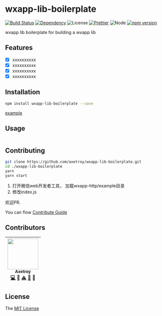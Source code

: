 # wxapp-lib-boilerplate
[![Build Status](https://travis-ci.org/axetroy/wxapp-lib-boilerplate.svg?branch=master)](https://travis-ci.org/axetroy/wxapp-lib-boilerplate)
[![Dependency](https://david-dm.org/axetroy/wxapp-lib-boilerplate.svg)](https://david-dm.org/axetroy/wxapp-lib-boilerplate)
![License](https://img.shields.io/badge/license-MIT-green.svg)
[![Prettier](https://img.shields.io/badge/Code%20Style-Prettier-green.svg)](https://github.com/prettier/prettier)
![Node](https://img.shields.io/badge/node-%3E=6.0-blue.svg?style=flat-square)
[![npm version](https://badge.fury.io/js/wxapp-lib-boilerplate.svg)](https://badge.fury.io/js/wxapp-lib-boilerplate)

wxapp lib boilerplate for building a wxapp lib

## Features

- [x] xxxxxxxxxx
- [x] xxxxxxxxxx
- [x] xxxxxxxxxx
- [x] xxxxxxxxxx

## Installation
```bash
npm install wxapp-lib-boilerplate --save
```

[example](https://github.com/axetroy/wxapp-lib-boilerplate/tree/master/example)

## Usage

```javascript

```

## Contributing

```bash
git clone https://github.com/axetroy/wxapp-lib-boilerplate.git
cd ./wxapp-lib-boilerplate
yarn
yarn start
```

1. 打开微信web开发者工具， 加载wxapp-http/example目录
2. 修改index.js

欢迎PR.

You can flow [Contribute Guide](https://github.com/axetroy/wxapp-lib-boilerplate/blob/master/contributing.md)

## Contributors

<!-- ALL-CONTRIBUTORS-LIST:START - Do not remove or modify this section -->
| [<img src="https://avatars1.githubusercontent.com/u/9758711?v=3" width="100px;"/><br /><sub>Axetroy</sub>](http://axetroy.github.io)<br />[💻](https://github.com/gpmer/gpm.js/commits?author=axetroy) 🔌 [⚠️](https://github.com/gpmer/gpm.js/commits?author=axetroy) [🐛](https://github.com/gpmer/gpm.js/issues?q=author%3Aaxetroy) 🎨 |
| :---: |
<!-- ALL-CONTRIBUTORS-LIST:END -->

## License

The [MIT License](https://github.com/axetroy/wxapp-lib-boilerplate/blob/master/LICENSE)
